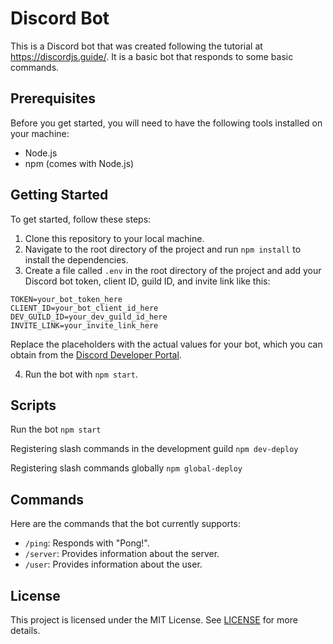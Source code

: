 # Discord Bot

This is a Discord bot that was created following the tutorial at https://discordjs.guide/. It is a basic bot that responds to some basic commands.

## Prerequisites

Before you get started, you will need to have the following tools installed on your machine:

- Node.js
- npm (comes with Node.js)

## Getting Started

To get started, follow these steps:

1. Clone this repository to your local machine.
2. Navigate to the root directory of the project and run `npm install` to install the dependencies.
3. Create a file called `.env` in the root directory of the project and add your Discord bot token, client ID, guild ID, and invite link like this:

```
TOKEN=your_bot_token_here
CLIENT_ID=your_bot_client_id_here
DEV_GUILD_ID=your_dev_guild_id_here
INVITE_LINK=your_invite_link_here
```

Replace the placeholders with the actual values for your bot, which you can obtain from the [Discord Developer Portal](https://discord.com/developers/).

4. Run the bot with `npm start`.

## Scripts

Run the bot
`npm start`

Registering slash commands in the development guild
`npm dev-deploy`

Registering slash commands globally
`npm global-deploy`

## Commands

Here are the commands that the bot currently supports:

- `/ping`: Responds with "Pong!".
- `/server`: Provides information about the server.
- `/user`: Provides information about the user.

## License

This project is licensed under the MIT License. See [LICENSE](LICENSE) for more details.
